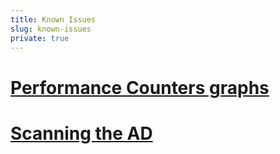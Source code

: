 ```yaml
---
title: Known Issues
slug: known-issues
private: true
---
```


# [Performance Counters graphs](performance-counters-laptop-sleeping.md)
# [Scanning the AD](scan-ad-server-number.md)